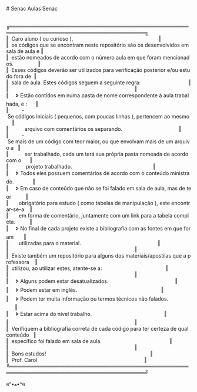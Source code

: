 #&nbsp;Senac
Aulas&nbsp;Senac

<div><br>
╔═══════════════════════════════════════════════════════════════════════════════════════╗<br>
‖&nbsp;&nbsp;Caro&nbsp;aluno&nbsp;(&nbsp;ou&nbsp;curioso&nbsp;),&nbsp;&nbsp;&nbsp;&nbsp;&nbsp;&nbsp;&nbsp;&nbsp;&nbsp;&nbsp;&nbsp;&nbsp;&nbsp;&nbsp;&nbsp;&nbsp;&nbsp;&nbsp;&nbsp;&nbsp;&nbsp;&nbsp;&nbsp;&nbsp;&nbsp;&nbsp;&nbsp;&nbsp;&nbsp;&nbsp;&nbsp;&nbsp;&nbsp;&nbsp;&nbsp;&nbsp;&nbsp;&nbsp;&nbsp;&nbsp;&nbsp;&nbsp;&nbsp;&nbsp;&nbsp;&nbsp;&nbsp;&nbsp;&nbsp;&nbsp;&nbsp;&nbsp;&nbsp;&nbsp;&nbsp;&nbsp;&nbsp;&nbsp;&nbsp;‖<br>
‖&nbsp;&nbsp;os&nbsp;códigos&nbsp;que&nbsp;se&nbsp;encontram&nbsp;neste&nbsp;repositório&nbsp;são&nbsp;os&nbsp;desenvolvidos&nbsp;em&nbsp;sala&nbsp;de&nbsp;aula&nbsp;e&nbsp;‖<br>
‖&nbsp;&nbsp;estão&nbsp;nomeados&nbsp;de&nbsp;acordo&nbsp;com&nbsp;o&nbsp;número&nbsp;aula&nbsp;em&nbsp;que&nbsp;foram&nbsp;mencionados.&nbsp;&nbsp;&nbsp;&nbsp;&nbsp;&nbsp;&nbsp;&nbsp;&nbsp;&nbsp;&nbsp;&nbsp;&nbsp;&nbsp;&nbsp;&nbsp;&nbsp;‖<br>
‖&nbsp;&nbsp;Esses&nbsp;códigos&nbsp;deverão&nbsp;ser&nbsp;utilizados&nbsp;para&nbsp;verificação&nbsp;posterior&nbsp;e/ou&nbsp;estudo&nbsp;fora&nbsp;de&nbsp;&nbsp;‖<br>
‖&nbsp;&nbsp;sala&nbsp;de&nbsp;aula.&nbsp;Estes&nbsp;códigos&nbsp;seguem&nbsp;a&nbsp;seguinte&nbsp;regra:&nbsp;&nbsp;&nbsp;&nbsp;&nbsp;&nbsp;&nbsp;&nbsp;&nbsp;&nbsp;&nbsp;&nbsp;&nbsp;&nbsp;&nbsp;&nbsp;&nbsp;&nbsp;&nbsp;&nbsp;&nbsp;&nbsp;&nbsp;&nbsp;&nbsp;&nbsp;&nbsp;&nbsp;&nbsp;&nbsp;&nbsp;&nbsp;&nbsp;‖<br>
‖&nbsp;&nbsp;&nbsp;&nbsp;&nbsp;&nbsp;&nbsp;&nbsp;&nbsp;&nbsp;&nbsp;&nbsp;&nbsp;&nbsp;&nbsp;&nbsp;&nbsp;&nbsp;&nbsp;&nbsp;&nbsp;&nbsp;&nbsp;&nbsp;&nbsp;&nbsp;&nbsp;&nbsp;&nbsp;&nbsp;&nbsp;&nbsp;&nbsp;&nbsp;&nbsp;&nbsp;&nbsp;&nbsp;&nbsp;&nbsp;&nbsp;&nbsp;&nbsp;&nbsp;&nbsp;&nbsp;&nbsp;&nbsp;&nbsp;&nbsp;&nbsp;&nbsp;&nbsp;&nbsp;&nbsp;&nbsp;&nbsp;&nbsp;&nbsp;&nbsp;&nbsp;&nbsp;&nbsp;&nbsp;&nbsp;&nbsp;&nbsp;&nbsp;&nbsp;&nbsp;&nbsp;&nbsp;&nbsp;&nbsp;&nbsp;&nbsp;&nbsp;&nbsp;&nbsp;&nbsp;&nbsp;&nbsp;&nbsp;&nbsp;&nbsp;&nbsp;&nbsp;‖<br>
‖&nbsp;&nbsp;&nbsp;&nbsp;&nbsp;🢖&nbsp;Estão&nbsp;contidos&nbsp;em&nbsp;numa&nbsp;pasta&nbsp;de&nbsp;nome&nbsp;correspondente&nbsp;à&nbsp;aula&nbsp;trabalhada,&nbsp;e&nbsp;:&nbsp;&nbsp;&nbsp;&nbsp;&nbsp;&nbsp;‖<br>
‖&nbsp;&nbsp;&nbsp;&nbsp;&nbsp;&nbsp;&nbsp;&nbsp;&nbsp;-&nbsp;Se&nbsp;códigos&nbsp;iniciais&nbsp;(&nbsp;pequenos,&nbsp;com&nbsp;poucas&nbsp;linhas&nbsp;),&nbsp;pertencem&nbsp;ao&nbsp;mesmo&nbsp;&nbsp;&nbsp;&nbsp;&nbsp;‖<br>
‖&nbsp;&nbsp;&nbsp;&nbsp;&nbsp;&nbsp;&nbsp;&nbsp;&nbsp;&nbsp;&nbsp;arquivo&nbsp;com&nbsp;comentários&nbsp;os&nbsp;separando.&nbsp;&nbsp;&nbsp;&nbsp;&nbsp;&nbsp;&nbsp;&nbsp;&nbsp;&nbsp;&nbsp;&nbsp;&nbsp;&nbsp;&nbsp;&nbsp;&nbsp;&nbsp;&nbsp;&nbsp;&nbsp;&nbsp;&nbsp;&nbsp;&nbsp;&nbsp;&nbsp;&nbsp;&nbsp;&nbsp;&nbsp;&nbsp;&nbsp;&nbsp;&nbsp;&nbsp;&nbsp;&nbsp;&nbsp;‖<br>
‖&nbsp;&nbsp;&nbsp;&nbsp;&nbsp;&nbsp;&nbsp;&nbsp;&nbsp;-&nbsp;Se&nbsp;mais&nbsp;de&nbsp;um&nbsp;código&nbsp;com&nbsp;teor&nbsp;maior,&nbsp;ou&nbsp;que&nbsp;envolvam&nbsp;mais&nbsp;de&nbsp;um&nbsp;arquivo&nbsp;a&nbsp;&nbsp;&nbsp;‖<br>
‖&nbsp;&nbsp;&nbsp;&nbsp;&nbsp;&nbsp;&nbsp;&nbsp;&nbsp;&nbsp;&nbsp;ser&nbsp;trabalhado,&nbsp;cada&nbsp;um&nbsp;terá&nbsp;sua&nbsp;própria&nbsp;pasta&nbsp;nomeada&nbsp;de&nbsp;acordo&nbsp;com&nbsp;o&nbsp;&nbsp;&nbsp;&nbsp;&nbsp;&nbsp;‖<br>
‖&nbsp;&nbsp;&nbsp;&nbsp;&nbsp;&nbsp;&nbsp;&nbsp;&nbsp;&nbsp;&nbsp;&nbsp;projeto&nbsp;trabalhado.&nbsp;&nbsp;&nbsp;&nbsp;&nbsp;&nbsp;&nbsp;&nbsp;&nbsp;&nbsp;&nbsp;&nbsp;&nbsp;&nbsp;&nbsp;&nbsp;&nbsp;&nbsp;&nbsp;&nbsp;&nbsp;&nbsp;&nbsp;&nbsp;&nbsp;&nbsp;&nbsp;&nbsp;&nbsp;&nbsp;&nbsp;&nbsp;&nbsp;&nbsp;&nbsp;&nbsp;&nbsp;&nbsp;&nbsp;&nbsp;&nbsp;&nbsp;&nbsp;&nbsp;&nbsp;&nbsp;&nbsp;&nbsp;&nbsp;&nbsp;&nbsp;&nbsp;&nbsp;&nbsp;&nbsp;&nbsp;‖<br>
‖&nbsp;&nbsp;&nbsp;&nbsp;&nbsp;🢖&nbsp;Todos&nbsp;eles&nbsp;possuem&nbsp;comentários&nbsp;de&nbsp;acordo&nbsp;com&nbsp;o&nbsp;conteúdo&nbsp;ministrado.&nbsp;&nbsp;&nbsp;&nbsp;&nbsp;&nbsp;&nbsp;&nbsp;&nbsp;&nbsp;&nbsp;&nbsp;&nbsp;‖<br>
‖&nbsp;&nbsp;&nbsp;&nbsp;&nbsp;🢖&nbsp;Em&nbsp;caso&nbsp;de&nbsp;conteúdo&nbsp;que&nbsp;não&nbsp;se&nbsp;foi&nbsp;falado&nbsp;em&nbsp;sala&nbsp;de&nbsp;aula,&nbsp;mas&nbsp;de&nbsp;teor&nbsp;&nbsp;&nbsp;&nbsp;&nbsp;&nbsp;&nbsp;&nbsp;&nbsp;&nbsp;‖<br>
‖&nbsp;&nbsp;&nbsp;&nbsp;&nbsp;&nbsp;&nbsp;obrigatório&nbsp;para&nbsp;estudo&nbsp;(&nbsp;como&nbsp;tabelas&nbsp;de&nbsp;manipulação&nbsp;),&nbsp;este&nbsp;encontrar-se-a&nbsp;&nbsp;&nbsp;&nbsp;‖<br>
‖&nbsp;&nbsp;&nbsp;&nbsp;&nbsp;&nbsp;&nbsp;em&nbsp;forma&nbsp;de&nbsp;comentário,&nbsp;juntamente&nbsp;com&nbsp;um&nbsp;link&nbsp;para&nbsp;a&nbsp;tabela&nbsp;completa.&nbsp;&nbsp;&nbsp;&nbsp;&nbsp;&nbsp;&nbsp;&nbsp;&nbsp;&nbsp;‖<br>
‖&nbsp;&nbsp;&nbsp;&nbsp;&nbsp;🢖&nbsp;No&nbsp;final&nbsp;de&nbsp;cada&nbsp;projeto&nbsp;existe&nbsp;a&nbsp;bibliografia&nbsp;com&nbsp;as&nbsp;fontes&nbsp;em&nbsp;que&nbsp;foram&nbsp;&nbsp;&nbsp;&nbsp;&nbsp;&nbsp;&nbsp;‖<br>
‖&nbsp;&nbsp;&nbsp;&nbsp;&nbsp;&nbsp;&nbsp;utilizadas&nbsp;para&nbsp;o&nbsp;material.&nbsp;&nbsp;&nbsp;&nbsp;&nbsp;&nbsp;&nbsp;&nbsp;&nbsp;&nbsp;&nbsp;&nbsp;&nbsp;&nbsp;&nbsp;&nbsp;&nbsp;&nbsp;&nbsp;&nbsp;&nbsp;&nbsp;&nbsp;&nbsp;&nbsp;&nbsp;&nbsp;&nbsp;&nbsp;&nbsp;&nbsp;&nbsp;&nbsp;&nbsp;&nbsp;&nbsp;&nbsp;&nbsp;&nbsp;&nbsp;&nbsp;&nbsp;&nbsp;&nbsp;&nbsp;&nbsp;&nbsp;&nbsp;&nbsp;&nbsp;&nbsp;&nbsp;&nbsp;‖<br>
‖&nbsp;&nbsp;&nbsp;&nbsp;&nbsp;&nbsp;&nbsp;&nbsp;&nbsp;&nbsp;&nbsp;&nbsp;&nbsp;&nbsp;&nbsp;&nbsp;&nbsp;&nbsp;&nbsp;&nbsp;&nbsp;&nbsp;&nbsp;&nbsp;&nbsp;&nbsp;&nbsp;&nbsp;&nbsp;&nbsp;&nbsp;&nbsp;&nbsp;&nbsp;&nbsp;&nbsp;&nbsp;&nbsp;&nbsp;&nbsp;&nbsp;&nbsp;&nbsp;&nbsp;&nbsp;&nbsp;&nbsp;&nbsp;&nbsp;&nbsp;&nbsp;&nbsp;&nbsp;&nbsp;&nbsp;&nbsp;&nbsp;&nbsp;&nbsp;&nbsp;&nbsp;&nbsp;&nbsp;&nbsp;&nbsp;&nbsp;&nbsp;&nbsp;&nbsp;&nbsp;&nbsp;&nbsp;&nbsp;&nbsp;&nbsp;&nbsp;&nbsp;&nbsp;&nbsp;&nbsp;&nbsp;&nbsp;&nbsp;&nbsp;&nbsp;&nbsp;&nbsp;‖<br>
‖&nbsp;&nbsp;Existe&nbsp;também&nbsp;um&nbsp;repositório&nbsp;para&nbsp;alguns&nbsp;dos&nbsp;materiais/apostilas&nbsp;que&nbsp;a&nbsp;professora&nbsp;&nbsp;&nbsp;&nbsp;‖<br>
‖&nbsp;&nbsp;utilizou,&nbsp;ao&nbsp;utilizar&nbsp;estes,&nbsp;atente-se&nbsp;a:&nbsp;&nbsp;&nbsp;&nbsp;&nbsp;&nbsp;&nbsp;&nbsp;&nbsp;&nbsp;&nbsp;&nbsp;&nbsp;&nbsp;&nbsp;&nbsp;&nbsp;&nbsp;&nbsp;&nbsp;&nbsp;&nbsp;&nbsp;&nbsp;&nbsp;&nbsp;&nbsp;&nbsp;&nbsp;&nbsp;&nbsp;&nbsp;&nbsp;&nbsp;&nbsp;&nbsp;&nbsp;&nbsp;&nbsp;&nbsp;&nbsp;&nbsp;&nbsp;&nbsp;‖<br>
‖&nbsp;&nbsp;&nbsp;&nbsp;&nbsp;&nbsp;&nbsp;&nbsp;&nbsp;&nbsp;&nbsp;&nbsp;&nbsp;&nbsp;&nbsp;&nbsp;&nbsp;&nbsp;&nbsp;&nbsp;&nbsp;&nbsp;&nbsp;&nbsp;&nbsp;&nbsp;&nbsp;&nbsp;&nbsp;&nbsp;&nbsp;&nbsp;&nbsp;&nbsp;&nbsp;&nbsp;&nbsp;&nbsp;&nbsp;&nbsp;&nbsp;&nbsp;&nbsp;&nbsp;&nbsp;&nbsp;&nbsp;&nbsp;&nbsp;&nbsp;&nbsp;&nbsp;&nbsp;&nbsp;&nbsp;&nbsp;&nbsp;&nbsp;&nbsp;&nbsp;&nbsp;&nbsp;&nbsp;&nbsp;&nbsp;&nbsp;&nbsp;&nbsp;&nbsp;&nbsp;&nbsp;&nbsp;&nbsp;&nbsp;&nbsp;&nbsp;&nbsp;&nbsp;&nbsp;&nbsp;&nbsp;&nbsp;&nbsp;&nbsp;&nbsp;&nbsp;&nbsp;‖<br>
‖&nbsp;&nbsp;&nbsp;&nbsp;&nbsp;🢖&nbsp;Alguns&nbsp;podem&nbsp;estar&nbsp;desatualizados.&nbsp;&nbsp;&nbsp;&nbsp;&nbsp;&nbsp;&nbsp;&nbsp;&nbsp;&nbsp;&nbsp;&nbsp;&nbsp;&nbsp;&nbsp;&nbsp;&nbsp;&nbsp;&nbsp;&nbsp;&nbsp;&nbsp;&nbsp;&nbsp;&nbsp;&nbsp;&nbsp;&nbsp;&nbsp;&nbsp;&nbsp;&nbsp;&nbsp;&nbsp;&nbsp;&nbsp;&nbsp;&nbsp;&nbsp;&nbsp;&nbsp;&nbsp;&nbsp;&nbsp;&nbsp;&nbsp;‖<br>
‖&nbsp;&nbsp;&nbsp;&nbsp;&nbsp;🢖&nbsp;Podem&nbsp;estar&nbsp;em&nbsp;inglês.&nbsp;&nbsp;&nbsp;&nbsp;&nbsp;&nbsp;&nbsp;&nbsp;&nbsp;&nbsp;&nbsp;&nbsp;&nbsp;&nbsp;&nbsp;&nbsp;&nbsp;&nbsp;&nbsp;&nbsp;&nbsp;&nbsp;&nbsp;&nbsp;&nbsp;&nbsp;&nbsp;&nbsp;&nbsp;&nbsp;&nbsp;&nbsp;&nbsp;&nbsp;&nbsp;&nbsp;&nbsp;&nbsp;&nbsp;&nbsp;&nbsp;&nbsp;&nbsp;&nbsp;&nbsp;&nbsp;&nbsp;&nbsp;&nbsp;&nbsp;&nbsp;&nbsp;&nbsp;&nbsp;&nbsp;&nbsp;&nbsp;&nbsp;‖<br>
‖&nbsp;&nbsp;&nbsp;&nbsp;&nbsp;🢖&nbsp;Podem&nbsp;ter&nbsp;muita&nbsp;informação&nbsp;ou&nbsp;termos&nbsp;técnicos&nbsp;não&nbsp;falados.&nbsp;&nbsp;&nbsp;&nbsp;&nbsp;&nbsp;&nbsp;&nbsp;&nbsp;&nbsp;&nbsp;&nbsp;&nbsp;&nbsp;&nbsp;&nbsp;&nbsp;&nbsp;&nbsp;&nbsp;&nbsp;&nbsp;‖<br>
‖&nbsp;&nbsp;&nbsp;&nbsp;&nbsp;🢖&nbsp;Estar&nbsp;acima&nbsp;do&nbsp;nível&nbsp;trabalho.&nbsp;&nbsp;&nbsp;&nbsp;&nbsp;&nbsp;&nbsp;&nbsp;&nbsp;&nbsp;&nbsp;&nbsp;&nbsp;&nbsp;&nbsp;&nbsp;&nbsp;&nbsp;&nbsp;&nbsp;&nbsp;&nbsp;&nbsp;&nbsp;&nbsp;&nbsp;&nbsp;&nbsp;&nbsp;&nbsp;&nbsp;&nbsp;&nbsp;&nbsp;&nbsp;&nbsp;&nbsp;&nbsp;&nbsp;&nbsp;&nbsp;&nbsp;&nbsp;&nbsp;&nbsp;&nbsp;&nbsp;&nbsp;&nbsp;&nbsp;‖<br>
‖&nbsp;&nbsp;&nbsp;&nbsp;&nbsp;&nbsp;&nbsp;&nbsp;&nbsp;&nbsp;&nbsp;&nbsp;&nbsp;&nbsp;&nbsp;&nbsp;&nbsp;&nbsp;&nbsp;&nbsp;&nbsp;&nbsp;&nbsp;&nbsp;&nbsp;&nbsp;&nbsp;&nbsp;&nbsp;&nbsp;&nbsp;&nbsp;&nbsp;&nbsp;&nbsp;&nbsp;&nbsp;&nbsp;&nbsp;&nbsp;&nbsp;&nbsp;&nbsp;&nbsp;&nbsp;&nbsp;&nbsp;&nbsp;&nbsp;&nbsp;&nbsp;&nbsp;&nbsp;&nbsp;&nbsp;&nbsp;&nbsp;&nbsp;&nbsp;&nbsp;&nbsp;&nbsp;&nbsp;&nbsp;&nbsp;&nbsp;&nbsp;&nbsp;&nbsp;&nbsp;&nbsp;&nbsp;&nbsp;&nbsp;&nbsp;&nbsp;&nbsp;&nbsp;&nbsp;&nbsp;&nbsp;&nbsp;&nbsp;&nbsp;&nbsp;&nbsp;&nbsp;‖<br>
‖&nbsp;&nbsp;Verifiquem&nbsp;a&nbsp;bibliografia&nbsp;correta&nbsp;de&nbsp;cada&nbsp;código&nbsp;para&nbsp;ter&nbsp;certeza&nbsp;de&nbsp;qual&nbsp;conteúdo&nbsp;&nbsp;&nbsp;‖<br>
‖&nbsp;&nbsp;específico&nbsp;foi&nbsp;falado&nbsp;em&nbsp;sala&nbsp;de&nbsp;aula.&nbsp;&nbsp;&nbsp;&nbsp;&nbsp;&nbsp;&nbsp;&nbsp;&nbsp;&nbsp;&nbsp;&nbsp;&nbsp;&nbsp;&nbsp;&nbsp;&nbsp;&nbsp;&nbsp;&nbsp;&nbsp;&nbsp;&nbsp;&nbsp;&nbsp;&nbsp;&nbsp;&nbsp;&nbsp;&nbsp;&nbsp;&nbsp;&nbsp;&nbsp;&nbsp;&nbsp;&nbsp;&nbsp;&nbsp;&nbsp;&nbsp;&nbsp;&nbsp;&nbsp;&nbsp;&nbsp;&nbsp;‖<br>
‖&nbsp;&nbsp;&nbsp;&nbsp;&nbsp;&nbsp;&nbsp;&nbsp;&nbsp;&nbsp;&nbsp;&nbsp;&nbsp;&nbsp;&nbsp;&nbsp;&nbsp;&nbsp;&nbsp;&nbsp;&nbsp;&nbsp;&nbsp;&nbsp;&nbsp;&nbsp;&nbsp;&nbsp;&nbsp;&nbsp;&nbsp;&nbsp;&nbsp;&nbsp;&nbsp;&nbsp;&nbsp;&nbsp;&nbsp;&nbsp;&nbsp;&nbsp;&nbsp;&nbsp;&nbsp;&nbsp;&nbsp;&nbsp;&nbsp;&nbsp;&nbsp;&nbsp;&nbsp;&nbsp;&nbsp;&nbsp;&nbsp;&nbsp;&nbsp;&nbsp;&nbsp;&nbsp;&nbsp;&nbsp;&nbsp;&nbsp;&nbsp;&nbsp;&nbsp;&nbsp;&nbsp;&nbsp;&nbsp;&nbsp;&nbsp;&nbsp;&nbsp;&nbsp;&nbsp;&nbsp;&nbsp;&nbsp;&nbsp;&nbsp;&nbsp;&nbsp;&nbsp;‖<br>
‖&nbsp;&nbsp;Bons&nbsp;estudos!&nbsp;&nbsp;&nbsp;&nbsp;&nbsp;&nbsp;&nbsp;&nbsp;&nbsp;&nbsp;&nbsp;&nbsp;&nbsp;&nbsp;&nbsp;&nbsp;&nbsp;&nbsp;&nbsp;&nbsp;&nbsp;&nbsp;&nbsp;&nbsp;&nbsp;&nbsp;&nbsp;&nbsp;&nbsp;&nbsp;&nbsp;&nbsp;&nbsp;&nbsp;&nbsp;&nbsp;&nbsp;&nbsp;&nbsp;&nbsp;&nbsp;&nbsp;&nbsp;&nbsp;&nbsp;&nbsp;&nbsp;&nbsp;&nbsp;&nbsp;&nbsp;&nbsp;&nbsp;&nbsp;&nbsp;&nbsp;&nbsp;&nbsp;&nbsp;&nbsp;&nbsp;&nbsp;&nbsp;&nbsp;&nbsp;&nbsp;&nbsp;&nbsp;&nbsp;&nbsp;&nbsp;&nbsp;‖<br>
‖&nbsp;&nbsp;Prof.&nbsp;Carol&nbsp;&nbsp;&nbsp;&nbsp;&nbsp;&nbsp;&nbsp;&nbsp;&nbsp;&nbsp;&nbsp;&nbsp;&nbsp;&nbsp;&nbsp;&nbsp;&nbsp;&nbsp;&nbsp;&nbsp;&nbsp;&nbsp;&nbsp;&nbsp;&nbsp;&nbsp;&nbsp;&nbsp;&nbsp;&nbsp;&nbsp;&nbsp;&nbsp;&nbsp;&nbsp;&nbsp;&nbsp;&nbsp;&nbsp;&nbsp;&nbsp;&nbsp;&nbsp;&nbsp;&nbsp;&nbsp;&nbsp;&nbsp;&nbsp;&nbsp;&nbsp;&nbsp;&nbsp;&nbsp;&nbsp;&nbsp;&nbsp;&nbsp;&nbsp;&nbsp;&nbsp;&nbsp;&nbsp;&nbsp;&nbsp;&nbsp;&nbsp;&nbsp;&nbsp;&nbsp;&nbsp;&nbsp;&nbsp;&nbsp;‖<br>
╚═══════════════════════════════════════════════════════════════════════════════════════╝<br>













ฅ^•ﻌ•^ฅ
